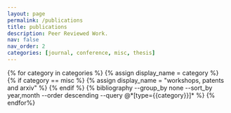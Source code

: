 ```yaml
---
layout: page
permalink: /publications
title: publications
description: Peer Reviewed Work.
nav: false
nav_order: 2
categories: [journal, conference, misc, thesis]
---
```


<!-- _pages/publications.md -->
<div class="publications" id="publications">
{% for category in categories %}
  {% assign display_name = category %}
  {% if category == misc %}
    {% assign display_name = "workshops, patents and arxiv" %}
  {% endif %}
  {% bibliography --group_by none --sort_by year,month --order descending --query @*[type={{category}}]* %}
{% endfor%}

</div>
